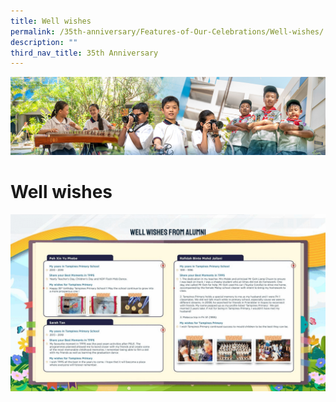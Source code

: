 ```yaml
---
title: Well wishes
permalink: /35th-anniversary/Features-of-Our-Celebrations/Well-wishes/
description: ""
third_nav_title: 35th Anniversary
---
```

![](/images/AboutUs.jpg)

Well wishes
===========


![](/images/Well%20wishes.gif)